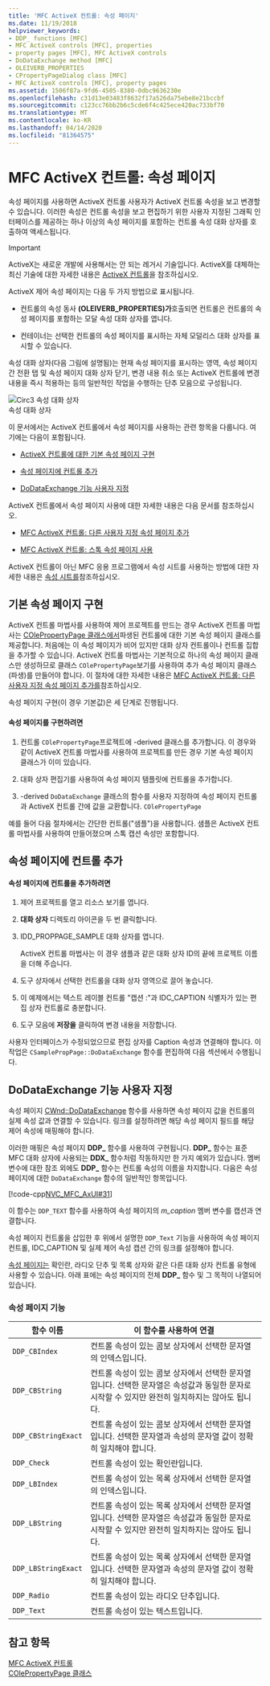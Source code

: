 ```yaml
---
title: 'MFC ActiveX 컨트롤: 속성 페이지'
ms.date: 11/19/2018
helpviewer_keywords:
- DDP_ functions [MFC]
- MFC ActiveX controls [MFC], properties
- property pages [MFC], MFC ActiveX controls
- DoDataExchange method [MFC]
- OLEIVERB_PROPERTIES
- CPropertyPageDialog class [MFC]
- MFC ActiveX controls [MFC], property pages
ms.assetid: 1506f87a-9fd6-4505-8380-0dbc9636230e
ms.openlocfilehash: c31d13e03483f8632f17a526da75ebe8e21bccbf
ms.sourcegitcommit: c123cc76bb2b6c5cde6f4c425ece420ac733bf70
ms.translationtype: MT
ms.contentlocale: ko-KR
ms.lasthandoff: 04/14/2020
ms.locfileid: "81364575"
---
```

# <a name="mfc-activex-controls-property-pages"></a>MFC ActiveX 컨트롤: 속성 페이지

속성 페이지를 사용하면 ActiveX 컨트롤 사용자가 ActiveX 컨트롤 속성을 보고 변경할 수 있습니다. 이러한 속성은 컨트롤 속성을 보고 편집하기 위한 사용자 지정된 그래픽 인터페이스를 제공하는 하나 이상의 속성 페이지를 포함하는 컨트롤 속성 대화 상자를 호출하여 액세스됩니다.

>[!IMPORTANT]
> ActiveX는 새로운 개발에 사용해서는 안 되는 레거시 기술입니다. ActiveX를 대체하는 최신 기술에 대한 자세한 내용은 [ActiveX 컨트롤](activex-controls.md)을 참조하십시오.

ActiveX 제어 속성 페이지는 다음 두 가지 방법으로 표시됩니다.

- 컨트롤의 속성 동사 **(OLEIVERB_PROPERTIES)가**호출되면 컨트롤은 컨트롤의 속성 페이지를 포함하는 모달 속성 대화 상자를 엽니다.

- 컨테이너는 선택한 컨트롤의 속성 페이지를 표시하는 자체 모덜리스 대화 상자를 표시할 수 있습니다.

속성 대화 상자(다음 그림에 설명됨)는 현재 속성 페이지를 표시하는 영역, 속성 페이지 간 전환 탭 및 속성 페이지 대화 상자 닫기, 변경 내용 취소 또는 ActiveX 컨트롤에 변경 내용을 즉시 적용하는 등의 일반적인 작업을 수행하는 단추 모음으로 구성됩니다.

![Circ3 속성 대화 상자](../mfc/media/vc373i1.gif "Circ3 속성 대화 상자") <br/>
속성 대화 상자

이 문서에서는 ActiveX 컨트롤에서 속성 페이지를 사용하는 관련 항목을 다룹니다. 여기에는 다음이 포함됩니다.

- [ActiveX 컨트롤에 대한 기본 속성 페이지 구현](#_core_implementing_the_default_property_page)

- [속성 페이지에 컨트롤 추가](#_core_adding_controls_to_a_property_page)

- [DoDataExchange 기능 사용자 지정](#_core_customizing_the_dodataexchange_function)

ActiveX 컨트롤에서 속성 페이지 사용에 대한 자세한 내용은 다음 문서를 참조하십시오.

- [MFC ActiveX 컨트롤: 다른 사용자 지정 속성 페이지 추가](../mfc/mfc-activex-controls-adding-another-custom-property-page.md)

- [MFC ActiveX 컨트롤: 스톡 속성 페이지 사용](../mfc/mfc-activex-controls-using-stock-property-pages.md)

ActiveX 컨트롤이 아닌 MFC 응용 프로그램에서 속성 시트를 사용하는 방법에 대한 자세한 내용은 [속성 시트를](../mfc/property-sheets-mfc.md)참조하십시오.

## <a name="implementing-the-default-property-page"></a><a name="_core_implementing_the_default_property_page"></a>기본 속성 페이지 구현

ActiveX 컨트롤 마법사를 사용하여 제어 프로젝트를 만드는 경우 ActiveX 컨트롤 마법사는 [COlePropertyPage 클래스에서](../mfc/reference/colepropertypage-class.md)파생된 컨트롤에 대한 기본 속성 페이지 클래스를 제공합니다. 처음에는 이 속성 페이지가 비어 있지만 대화 상자 컨트롤이나 컨트롤 집합을 추가할 수 있습니다. ActiveX 컨트롤 마법사는 기본적으로 하나의 속성 페이지 클래스만 생성하므로 클래스 `COlePropertyPage`보기를 사용하여 추가 속성 페이지 클래스(파생)를 만들어야 합니다. 이 절차에 대한 자세한 내용은 [MFC ActiveX 컨트롤: 다른 사용자 지정 속성 페이지 추가를](../mfc/mfc-activex-controls-adding-another-custom-property-page.md)참조하십시오.

속성 페이지 구현(이 경우 기본값)은 세 단계로 진행됩니다.

#### <a name="to-implement-a-property-page"></a>속성 페이지를 구현하려면

1. 컨트롤 `COlePropertyPage`프로젝트에 -derived 클래스를 추가합니다. 이 경우와 같이 ActiveX 컨트롤 마법사를 사용하여 프로젝트를 만든 경우 기본 속성 페이지 클래스가 이미 있습니다.

1. 대화 상자 편집기를 사용하여 속성 페이지 템플릿에 컨트롤을 추가합니다.

1. -derived `DoDataExchange` 클래스의 함수를 사용자 지정하여 속성 페이지 컨트롤과 ActiveX 컨트롤 간에 값을 교환합니다. `COlePropertyPage`

예를 들어 다음 절차에서는 간단한 컨트롤("샘플")을 사용합니다. 샘플은 ActiveX 컨트롤 마법사를 사용하여 만들어졌으며 스톡 캡션 속성만 포함합니다.

## <a name="adding-controls-to-a-property-page"></a><a name="_core_adding_controls_to_a_property_page"></a>속성 페이지에 컨트롤 추가

#### <a name="to-add-controls-to-a-property-page"></a>속성 페이지에 컨트롤을 추가하려면

1. 제어 프로젝트를 열고 리소스 보기를 엽니다.

1. **대화 상자** 디렉토리 아이콘을 두 번 클릭합니다.

1. IDD_PROPPAGE_SAMPLE 대화 상자를 엽니다.

   ActiveX 컨트롤 마법사는 이 경우 샘플과 같은 대화 상자 ID의 끝에 프로젝트 이름을 더해 주습니다.

1. 도구 상자에서 선택한 컨트롤을 대화 상자 영역으로 끌어 놓습니다.

1. 이 예제에서는 텍스트 레이블 컨트롤 "캡션 :"과 IDC_CAPTION 식별자가 있는 편집 상자 컨트롤로 충분합니다.

1. 도구 모음에 **저장을** 클릭하여 변경 내용을 저장합니다.

사용자 인터페이스가 수정되었으므로 편집 상자를 Caption 속성과 연결해야 합니다. 이 작업은 `CSamplePropPage::DoDataExchange` 함수를 편집하여 다음 섹션에서 수행됩니다.

## <a name="customizing-the-dodataexchange-function"></a><a name="_core_customizing_the_dodataexchange_function"></a>DoDataExchange 기능 사용자 지정

속성 페이지 [CWnd::DoDataExchange](../mfc/reference/cwnd-class.md#dodataexchange) 함수를 사용하면 속성 페이지 값을 컨트롤의 실제 속성 값과 연결할 수 있습니다. 링크를 설정하려면 해당 속성 페이지 필드를 해당 제어 속성에 매핑해야 합니다.

이러한 매핑은 속성 페이지 **DDP_** 함수를 사용하여 구현됩니다. **DDP_** 함수는 표준 MFC 대화 상자에 사용되는 **DDX_** 함수처럼 작동하지만 한 가지 예외가 있습니다. 멤버 변수에 대한 참조 외에도 **DDP_** 함수는 컨트롤 속성의 이름을 차지합니다. 다음은 속성 페이지에 대한 `DoDataExchange` 함수의 일반적인 항목입니다.

[!code-cpp[NVC_MFC_AxUI#31](../mfc/codesnippet/cpp/mfc-activex-controls-property-pages_1.cpp)]

이 함수는 `DDP_TEXT` 함수를 사용하여 속성 페이지의 *m_caption* 멤버 변수를 캡션과 연결합니다.

속성 페이지 컨트롤을 삽입한 후 위에서 설명한 `DDP_Text` 기능을 사용하여 속성 페이지 컨트롤, IDC_CAPTION 및 실제 제어 속성 캡션 간의 링크를 설정해야 합니다.

[속성 페이지는](../mfc/reference/property-pages-mfc.md) 확인란, 라디오 단추 및 목록 상자와 같은 다른 대화 상자 컨트롤 유형에 사용할 수 있습니다. 아래 표에는 속성 페이지의 전체 **DDP_** 함수 및 그 목적이 나열되어 있습니다.

### <a name="property-page-functions"></a>속성 페이지 기능

|함수 이름|이 함수를 사용하여 연결|
|-------------------|-------------------------------|
|`DDP_CBIndex`|컨트롤 속성이 있는 콤보 상자에서 선택한 문자열의 인덱스입니다.|
|`DDP_CBString`|컨트롤 속성이 있는 콤보 상자에서 선택한 문자열입니다. 선택한 문자열은 속성값과 동일한 문자로 시작할 수 있지만 완전히 일치하지는 않아도 됩니다.|
|`DDP_CBStringExact`|컨트롤 속성이 있는 콤보 상자에서 선택한 문자열입니다. 선택한 문자열과 속성의 문자열 값이 정확히 일치해야 합니다.|
|`DDP_Check`|컨트롤 속성이 있는 확인란입니다.|
|`DDP_LBIndex`|컨트롤 속성이 있는 목록 상자에서 선택한 문자열의 인덱스입니다.|
|`DDP_LBString`|컨트롤 속성이 있는 목록 상자에서 선택한 문자열입니다. 선택한 문자열은 속성값과 동일한 문자로 시작할 수 있지만 완전히 일치하지는 않아도 됩니다.|
|`DDP_LBStringExact`|컨트롤 속성이 있는 목록 상자에서 선택한 문자열입니다. 선택한 문자열과 속성의 문자열 값이 정확히 일치해야 합니다.|
|`DDP_Radio`|컨트롤 속성이 있는 라디오 단추입니다.|
|`DDP_Text`|컨트롤 속성이 있는 텍스트입니다.|

## <a name="see-also"></a>참고 항목

[MFC ActiveX 컨트롤](../mfc/mfc-activex-controls.md)<br/>
[COlePropertyPage 클래스](../mfc/reference/colepropertypage-class.md)
